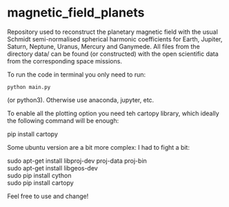 # magnetic_field_planets


Repository used to reconstruct the planetary magnetic field with the usual Schmidt semi-normalised spherical harmonic coefficients for Earth, Jupiter, Saturn, Neptune, Uranus, Mercury and Ganymede. All files from the directory data/ can be found (or constructed) with the open scientific data from the corresponding space missions.

To run the code in terminal you only need to run:

    python main.py

(or python3). Otherwise use anaconda, jupyter, etc.

To enable all the plotting option you need teh cartopy library, which ideally the following command will be enough:

pip install cartopy

Some ubuntu version are a bit more complex: I had to fight a bit:

sudo apt-get install libproj-dev proj-data proj-bin  
sudo apt-get install libgeos-dev  
sudo pip install cython  
sudo pip install cartopy

Feel free to use and change!
